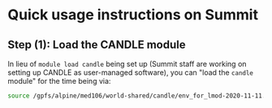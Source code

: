 # Quick usage instructions on Summit

## Step (1): Load the CANDLE module

In lieu of `module load candle` being set up (Summit staff are working on setting up CANDLE as user-managed software), you can "load the `candle` module" for the time being via:

```bash
source /gpfs/alpine/med106/world-shared/candle/env_for_lmod-2020-11-11.sh
```
